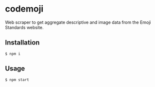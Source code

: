 # codemoji
Web scraper to get aggregate descriptive and image data from the Emoji Standards website.

## Installation
```shell
$ npm i
```

## Usage
```shell
$ npm start
```